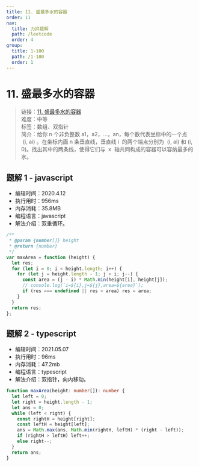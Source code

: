```yaml
---
title: 11. 盛最多水的容器
order: 11
nav:
  title: 力扣题解
  path: /leetcode
  order: 4
group:
  title: 1-100
  path: /1-100
  order: 1
---
```


# 11. 盛最多水的容器

> 链接：[11. 盛最多水的容器](https://leetcode-cn.com/problems/container-with-most-water/)  
> 难度：中等  
> 标签：数组、双指针  
> 简介：给你 n 个非负整数 a1，a2，...，an，每个数代表坐标中的一个点  (i, ai) 。在坐标内画 n 条垂直线，垂直线 i  的两个端点分别为  (i, ai) 和 (i, 0)。找出其中的两条线，使得它们与  x  轴共同构成的容器可以容纳最多的水。

## 题解 1 - javascript

- 编辑时间：2020.4.12
- 执行用时：956ms
- 内存消耗：35.8MB
- 编程语言：javascript
- 解法介绍：双重循环。

```javascript
/**
 * @param {number[]} height
 * @return {number}
 */
var maxArea = function (height) {
  let res;
  for (let i = 0; i < height.length; i++) {
    for (let j = height.length - 1; j > i; j--) {
      const area = (j - i) * Math.min(height[i], height[j]);
      // console.log(`i=${i},j=${j},area=${area}`);
      if (res === undefined || res < area) res = area;
    }
  }
  return res;
};
```

## 题解 2 - typescript

- 编辑时间：2021.05.07
- 执行用时：96ms
- 内存消耗：47.2mb
- 编程语言：typescript
- 解法介绍：双指针，向内移动。

```typescript
function maxArea(height: number[]): number {
  let left = 0;
  let right = height.length - 1;
  let ans = 0;
  while (left < right) {
    const rightH = height[right];
    const leftH = height[left];
    ans = Math.max(ans, Math.min(rightH, leftH) * (right - left));
    if (rightH > leftH) left++;
    else right--;
  }
  return ans;
}
```
